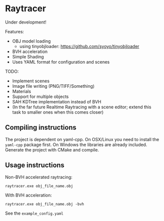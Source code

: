 # Raytracer
Under development!

Features:
- OBJ model loading
  * using tinyobjloader: https://github.com/syoyo/tinyobjloader
- BVH acceleration
- Simple Shading
- Uses YAML format for configuration and scenes

TODO:
- Implement scenes
- Image file writing (PNG/TIFF/Something)
- Materials
- Support for multiple objects
- SAH KDTree implementation instead of BVH
- (In the far future Realtime Raytracing with a scene editor; extend this task to smaller ones when this comes closer)

## Compiling instructions
The project is dependent on yaml-cpp. On OSX/Linux you need to install the `yaml-cpp` package first. On Windows the libraries are already included.
Generate the project with CMake and compile.

## Usage instructions
Non-BVH accelerated raytracing:
```
raytracer.exe obj_file_name.obj
```

With BVH acceleration:
```
raytracer.exe obj_file_name.obj -bvh
```

See the `example_config.yaml`
